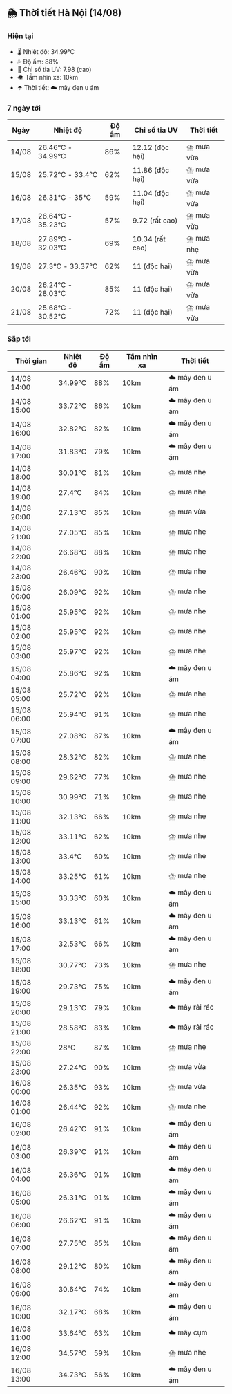 ## 🌦️ Thời tiết Hà Nội (14/08)

### Hiện tại

- 🌡️ Nhiệt độ: 34.99℃
- 💦 Độ ẩm: 88%
- 🌟 Chỉ số tia UV: 7.98 (cao)
- 👁️ Tầm nhìn xa: 10km
- ☂️ Thời tiết: ☁️ mây đen u ám

### 7 ngày tới

| Ngày | Nhiệt độ | Độ ẩm | Chỉ số tia UV | Thời tiết |
| --- | --- | --- | --- | --- |
| 14/08 | 26.46℃ - 34.99℃ | 86% | 12.12 (độc hại) | ⛈️ mưa vừa |
| 15/08 | 25.72℃ - 33.4℃ | 62% | 11.86 (độc hại) | ⛈️ mưa vừa |
| 16/08 | 26.31℃ - 35℃ | 59% | 11.04 (độc hại) | ⛈️ mưa vừa |
| 17/08 | 26.64℃ - 35.23℃ | 57% | 9.72 (rất cao) | ⛈️ mưa vừa |
| 18/08 | 27.89℃ - 32.03℃ | 69% | 10.34 (rất cao) | ⛈️ mưa nhẹ |
| 19/08 | 27.3℃ - 33.37℃ | 62% | 11 (độc hại) | ⛈️ mưa vừa |
| 20/08 | 26.24℃ - 28.03℃ | 85% | 11 (độc hại) | ⛈️ mưa vừa |
| 21/08 | 25.68℃ - 30.52℃ | 72% | 11 (độc hại) | ⛈️ mưa vừa |

### Sắp tới

| Thời gian | Nhiệt độ | Độ ẩm | Tầm nhìn xa | Thời tiết |
| --- | --- | --- | --- | --- |
| 14/08 14:00 | 34.99℃ | 88% | 10km | ☁️ mây đen u ám |
| 14/08 15:00 | 33.72℃ | 86% | 10km | ☁️ mây đen u ám |
| 14/08 16:00 | 32.82℃ | 82% | 10km | ☁️ mây đen u ám |
| 14/08 17:00 | 31.83℃ | 79% | 10km | ☁️ mây đen u ám |
| 14/08 18:00 | 30.01℃ | 81% | 10km | ⛈️ mưa nhẹ |
| 14/08 19:00 | 27.4℃ | 84% | 10km | ⛈️ mưa nhẹ |
| 14/08 20:00 | 27.13℃ | 85% | 10km | ⛈️ mưa vừa |
| 14/08 21:00 | 27.05℃ | 85% | 10km | ⛈️ mưa nhẹ |
| 14/08 22:00 | 26.68℃ | 88% | 10km | ⛈️ mưa nhẹ |
| 14/08 23:00 | 26.46℃ | 90% | 10km | ⛈️ mưa nhẹ |
| 15/08 00:00 | 26.09℃ | 92% | 10km | ⛈️ mưa nhẹ |
| 15/08 01:00 | 25.95℃ | 92% | 10km | ⛈️ mưa nhẹ |
| 15/08 02:00 | 25.95℃ | 92% | 10km | ⛈️ mưa nhẹ |
| 15/08 03:00 | 25.97℃ | 92% | 10km | ⛈️ mưa nhẹ |
| 15/08 04:00 | 25.86℃ | 92% | 10km | ☁️ mây đen u ám |
| 15/08 05:00 | 25.72℃ | 92% | 10km | ⛈️ mưa nhẹ |
| 15/08 06:00 | 25.94℃ | 91% | 10km | ⛈️ mưa nhẹ |
| 15/08 07:00 | 27.08℃ | 87% | 10km | ☁️ mây đen u ám |
| 15/08 08:00 | 28.32℃ | 82% | 10km | ⛈️ mưa nhẹ |
| 15/08 09:00 | 29.62℃ | 77% | 10km | ⛈️ mưa nhẹ |
| 15/08 10:00 | 30.99℃ | 71% | 10km | ⛈️ mưa nhẹ |
| 15/08 11:00 | 32.13℃ | 66% | 10km | ⛈️ mưa nhẹ |
| 15/08 12:00 | 33.11℃ | 62% | 10km | ⛈️ mưa nhẹ |
| 15/08 13:00 | 33.4℃ | 60% | 10km | ⛈️ mưa nhẹ |
| 15/08 14:00 | 33.25℃ | 61% | 10km | ⛈️ mưa nhẹ |
| 15/08 15:00 | 33.33℃ | 60% | 10km | ☁️ mây đen u ám |
| 15/08 16:00 | 33.13℃ | 61% | 10km | ☁️ mây đen u ám |
| 15/08 17:00 | 32.53℃ | 66% | 10km | ☁️ mây đen u ám |
| 15/08 18:00 | 30.77℃ | 73% | 10km | ⛈️ mưa nhẹ |
| 15/08 19:00 | 29.73℃ | 75% | 10km | ☁️ mây đen u ám |
| 15/08 20:00 | 29.13℃ | 79% | 10km | ☁️ mây rải rác |
| 15/08 21:00 | 28.58℃ | 83% | 10km | ☁️ mây rải rác |
| 15/08 22:00 | 28℃ | 87% | 10km | ⛈️ mưa nhẹ |
| 15/08 23:00 | 27.24℃ | 90% | 10km | ⛈️ mưa vừa |
| 16/08 00:00 | 26.35℃ | 93% | 10km | ⛈️ mưa vừa |
| 16/08 01:00 | 26.44℃ | 92% | 10km | ⛈️ mưa nhẹ |
| 16/08 02:00 | 26.42℃ | 91% | 10km | ☁️ mây đen u ám |
| 16/08 03:00 | 26.39℃ | 91% | 10km | ☁️ mây đen u ám |
| 16/08 04:00 | 26.36℃ | 91% | 10km | ☁️ mây đen u ám |
| 16/08 05:00 | 26.31℃ | 91% | 10km | ☁️ mây đen u ám |
| 16/08 06:00 | 26.62℃ | 91% | 10km | ☁️ mây đen u ám |
| 16/08 07:00 | 27.75℃ | 85% | 10km | ☁️ mây đen u ám |
| 16/08 08:00 | 29.12℃ | 80% | 10km | ☁️ mây đen u ám |
| 16/08 09:00 | 30.64℃ | 74% | 10km | ☁️ mây đen u ám |
| 16/08 10:00 | 32.17℃ | 68% | 10km | ☁️ mây đen u ám |
| 16/08 11:00 | 33.64℃ | 63% | 10km | ☁️ mây cụm |
| 16/08 12:00 | 34.57℃ | 59% | 10km | ⛈️ mưa nhẹ |
| 16/08 13:00 | 34.73℃ | 56% | 10km | ☁️ mây đen u ám |
